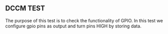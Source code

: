 ## DCCM TEST

The purpose of this test is to check the functionality of GPIO. In this test we configure gpio pins as output and turn pins HIGH by storing data.
